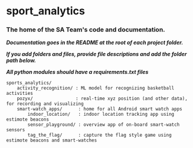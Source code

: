 # sport_analytics
### The home of the SA Team's code and documentation.
***Documentation goes in the README at the root of each project folder.***

***If you add folders and files, provide file descriptions and add the folder path below.***

***All python modules should have a requirements.txt files***





    sports_analytics/
    	activity_recognition/ : ML model for recognizing basketball activities
    	pozyx/                : real-time xyz position (and other data), for recording and visualizing
    	smart-watch_apps/      : home for all Android smart watch apps
    		indoor_location/   : indoor location tracking app using estimote beacons
    		sensor_playground/ : overview app of on-board smart-watch sensors
    		tag_the_flag/      : capture the flag style game using estimote beacons and smart-watches
